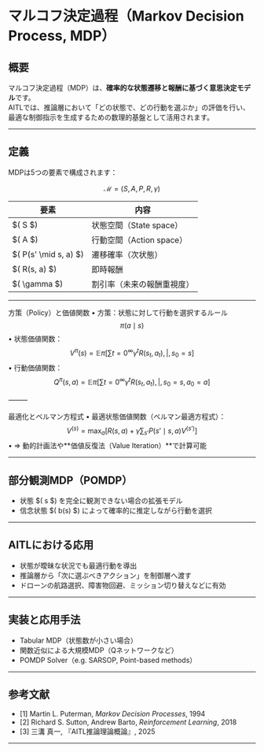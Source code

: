 
# マルコフ決定過程（Markov Decision Process, MDP）

## 概要

マルコフ決定過程（MDP）は、**確率的な状態遷移と報酬に基づく意思決定モデル**です。  
AITLでは、推論層において「どの状態で、どの行動を選ぶか」の評価を行い、  
最適な制御指示を生成するための数理的基盤として活用されます。

---

## 定義

MDPは5つの要素で構成されます：

$$
\mathcal{M} = (S, A, P, R, \gamma)
$$

| 要素 | 内容 |
|------|------|
| $( S $) | 状態空間（State space） |
| $( A $) | 行動空間（Action space） |
| $( P(s' \mid s, a) $) | 遷移確率（次状態） |
| $( R(s, a) $) | 即時報酬 |
| $( \gamma $) | 割引率（未来の報酬重視度） |

---


方策（Policy）と価値関数
	•	方策：状態に対して行動を選択するルール
$$
\pi(a \mid s)
$$
	•	状態価値関数：
$$
V^{\pi}(s) = \mathbb{E}{\pi}\left[ \sum{t=0}^{\infty} \gamma^t R(s_t, a_t) ,\middle|, s_0 = s \right]
$$
	•	行動価値関数：
$$
Q^{\pi}(s, a) = \mathbb{E}{\pi}\left[ \sum{t=0}^{\infty} \gamma^t R(s_t, a_t) ,\middle|, s_0 = s, a_0 = a \right]
$$

⸻

最適化とベルマン方程式
	•	最適状態価値関数（ベルマン最適方程式）：
$$
V^(s) = \max_a \left[ R(s,a) + \gamma \sum_{s’} P(s’ \mid s,a) V^(s’) \right]
$$
	•	⇒ 動的計画法や**価値反復法（Value Iteration）**で計算可能

---

## 部分観測MDP（POMDP）

- 状態 $( s $) を完全に観測できない場合の拡張モデル  
- 信念状態 $( b(s) $) によって確率的に推定しながら行動を選択

---

## AITLにおける応用

- 状態が曖昧な状況でも最適行動を導出  
- 推論層から「次に選ぶべきアクション」を制御層へ渡す  
- ドローンの航路選択、障害物回避、ミッション切り替えなどに有効

---

## 実装と応用手法

- Tabular MDP（状態数が小さい場合）  
- 関数近似による大規模MDP（Qネットワークなど）  
- POMDP Solver（e.g. SARSOP, Point-based methods）

---

## 参考文献

- [1] Martin L. Puterman, *Markov Decision Processes*, 1994  
- [2] Richard S. Sutton, Andrew Barto, *Reinforcement Learning*, 2018  
- [3] 三溝 真一, 『AITL推論理論概論』, 2025  

---

